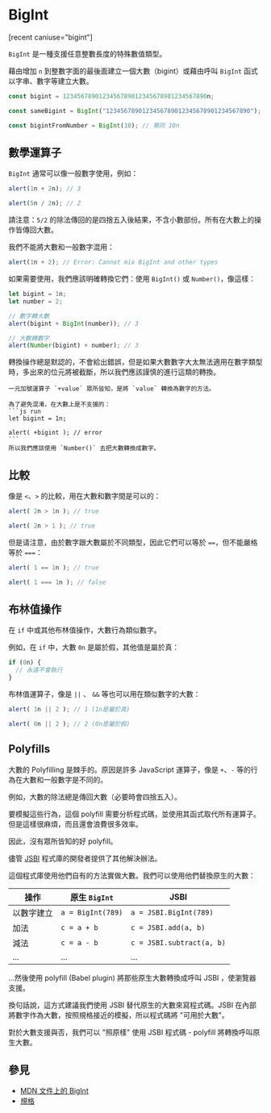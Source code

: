 # BigInt

[recent caniuse="bigint"]

`BigInt` 是一種支援任意整數長度的特殊數值類型。

藉由增加 `n` 到整數字面的最後面建立一個大數（bigint）或藉由呼叫 `BigInt` 函式以字串、數字等建立大數。

```js
const bigint = 1234567890123456789012345678901234567890n;

const sameBigint = BigInt("1234567890123456789012345678901234567890");

const bigintFromNumber = BigInt(10); // 等同 10n
```

## 數學運算子

`BigInt` 通常可以像一般數字使用，例如：

```js run
alert(1n + 2n); // 3

alert(5n / 2n); // 2
```

請注意：`5/2` 的除法傳回的是四捨五入後結果，不含小數部份。所有在大數上的操作皆傳回大數。

我們不能將大數和一般數字混用：

```js run
alert(1n + 2); // Error: Cannot mix BigInt and other types
```

如果需要使用，我們應該明確轉換它們：使用 `BigInt()` 或 `Number()`，像這樣：

```js run
let bigint = 1n;
let number = 2;

// 數字轉大數
alert(bigint + BigInt(number)); // 3

// 大數轉數字
alert(Number(bigint) + number); // 3
```

轉換操作總是默認的，不會給出錯誤，但是如果大數數字大太無法適用在數字類型時，多出來的位元將被截斷，所以我們應該謹慎的進行這類的轉換。

````smart header="大數不支援一元加號"
一元加號運算子 `+value` 眾所皆知，是將 `value` 轉換為數字的方法。

為了避免混淆，在大數上是不支援的：
```js run
let bigint = 1n;

alert( +bigint ); // error
```
所以我們應該使用 `Number()` 去把大數轉換成數字。
````

## 比較

像是 `<`、`>` 的比較，用在大數和數字間是可以的：

```js run
alert( 2n > 1n ); // true

alert( 2n > 1 ); // true
```

但是请注意，由於數字跟大數屬於不同類型，因此它們可以等於 `==`，但不能嚴格等於 `===`：

```js run
alert( 1 == 1n ); // true

alert( 1 === 1n ); // false
```

## 布林值操作

在 `if` 中或其他布林值操作，大數行為類似數字。

例如，在 `if` 中，大數 `0n` 是屬於假，其他值是屬於真：

```js run
if (0n) {
  // 永遠不會執行
}
```

布林值運算子，像是 `||` 、 `&&` 等也可以用在類似數字的大數：

```js run
alert( 1n || 2 ); // 1 (1n是屬於真)

alert( 0n || 2 ); // 2 (0n是屬於假)
```

## Polyfills

大數的 Polyfilling 是棘手的。原因是許多 JavaScript 運算子，像是 `+`、`-` 等的行為在大數和一般數字是不同的。

例如，大數的除法總是傳回大數（必要時會四捨五入）。

要模擬這些行為，這個 polyfill 需要分析程式碼，並使用其函式取代所有運算子。但是這樣很麻煩，而且還會浪費很多效率。

因此，沒有眾所皆知的好 polyfill。

儘管 [JSBI](https://github.com/GoogleChromeLabs/jsbi) 程式庫的開發者提供了其他解決辦法。

這個程式庫使用他們自有的方法實做大數。我們可以使用他們替換原生的大數：

| 操作 | 原生 `BigInt` | JSBI |
|-----------|-----------------|------|
| 以數字建立 | `a = BigInt(789)` | `a = JSBI.BigInt(789)` |
| 加法 | `c = a + b` | `c = JSBI.add(a, b)` |
| 減法	| `c = a - b` | `c = JSBI.subtract(a, b)` |
| ... | ... | ... |

...然後使用 polyfill (Babel plugin) 將那些原生大數轉換成呼叫 JSBI ，使瀏覽器支援。

換句話說，這方式建議我們使用 JSBI 替代原生的大數來寫程式碼。JSBI 在內部將數字作為大數，按照規格接近的模擬，所以程式碼將 "可用於大數"。

對於大數支援與否，我們可以 "照原樣"  使用 JSBI 程式碼 - polyfill 將轉換呼叫原生大數。

## 參見

- [MDN 文件上的 BigInt](https://developer.mozilla.org/en-US/docs/Web/JavaScript/Reference/Global_Objects/BigInt)
- [規格](https://tc39.es/ecma262/#sec-bigint-objects)
